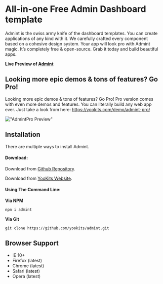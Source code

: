 All-in-one Free Admin Dashboard template
============

Admint is the swiss army knife of the dashboard templates. You can create applications of any kind with it. We carefully crafted every component based on a cohesive design system. Your app will look pro with Admint magic. It’s completely free & open-source. Grab it today and build beautiful apps.

**Live Preview of [Admint](https://yookits.com/demo/admint)**

Looking more epic demos & tons of features? Go Pro!
------------------------------
Looking more epic demos & tons of features? Go Pro!
Pro version comes with even more demos and features. You can literally build any web app ever. Just take a look from here: https://yookits.com/demo/admint-pro/

!["AdmintPro Preview"](https://mk0yookitssc9m5vjdvo.kinstacdn.com/wp-content/uploads/2020/02/asd.png "AdmintPro Preview")

Installation
------------
There are multiple ways to install Admint.

#### Download:

Download from [Github Repository](https://github.com/yookits/admint).

Download from [YooKits Website](https://yookits.com/product/admint-bootstrap-admin-template/).

#### Using The Command Line:

__Via NPM__
```bash
npm i admint
```

__Via Git__
```
git clone https://github.com/yookits/admint.git
```

Browser Support
---------------
- IE 10+
- Firefox (latest)
- Chrome (latest)
- Safari (latest)
- Opera (latest)
